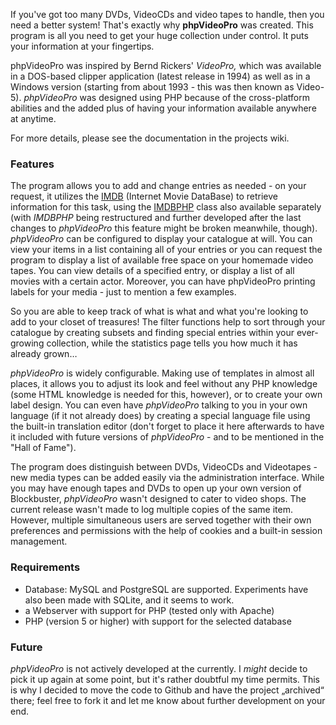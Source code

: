 If you've got too many DVDs, VideoCDs and video tapes to handle, then you need
a better system! That's exactly why **phpVideoPro** was created. This program is
all you need to get your huge collection under control. It puts your
information at your fingertips.

phpVideoPro was inspired by Bernd Rickers' *VideoPro,* which was available in a
DOS-based clipper application (latest release in 1994) as well as in a Windows
version (starting from about 1993 - this was then known as Video-5). *phpVideoPro*
was designed using PHP because of the cross-platform abilities and the added
plus of having your information available anywhere at anytime.

For more details, please see the documentation in the projects wiki.


### Features
The program allows you to add and change entries as needed - on your request,
it utilizes the [IMDB](http://imdb.com/) (Internet Movie DataBase) to retrieve
information for this task, using the
[IMDBPHP](https://github.com/tboothman/imdbphp) class also available separately
(with *IMDBPHP* being restructured and further developed after the last changes
to *phpVideoPro* this feature might be broken meanwhile, though). *phpVideoPro*
can be configured to display your catalogue at will. You can view your items in
a list containing all of your entries or you can request the program to display
a list of available free space on your homemade video tapes. You can view
details of a specified entry, or display a list of all movies with a certain
actor. Moreover, you can have phpVideoPro printing labels for your media - just
to mention a few examples.

So you are able to keep track of what is what and what you're looking to add to
your closet of treasures! The filter functions help to sort through your
catalogue by creating subsets and finding special entries within your
ever-growing collection, while the statistics page tells you how much it has
already grown…

*phpVideoPro* is widely configurable. Making use of templates in almost all
places, it allows you to adjust its look and feel without any PHP knowledge
(some HTML knowledge is needed for this, however), or to create your own label
design. You can even have *phpVideoPro* talking to you in your own language (if
it not already does) by creating a special language file using the built-in
translation editor (don't forget to place it here afterwards to have it
included with future versions of *phpVideoPro* - and to be mentioned in the "Hall
of Fame").

The program does distinguish between DVDs, VideoCDs and Videotapes - new media
types can be added easily via the administration interface. While you may have
enough tapes and DVDs to open up your own version of Blockbuster, *phpVideoPro*
wasn't designed to cater to video shops. The current release wasn't made to log
multiple copies of the same item. However, multiple simultaneous users are served
together with their own preferences and permissions with the help of cookies
and a built-in session management.


### Requirements
* Database: MySQL and PostgreSQL are supported. Experiments have also been made
  with SQLite, and it seems to work.
* a Webserver with support for PHP (tested only with Apache)
* PHP (version 5 or higher) with support for the selected database


### Future
*phpVideoPro* is not actively developed at the currently. I *might* decide to
pick it up again at some point, but it's rather doubtful my time permits. This
is why I decided to move the code to Github and have the project „archived“
there; feel free to fork it and let me know about further development on your
end.
